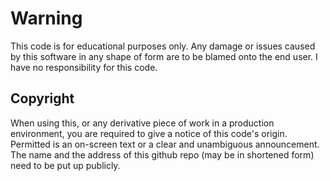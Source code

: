 # Warning
This code is for educational purposes only. Any damage or issues caused by this software in any shape of form are to be blamed onto the end user. I have no responsibility for this code.

## Copyright
When using this, or any derivative piece of work in a production environment, you are required to give a notice of this code's origin. Permitted is an on-screen text or a clear and unambiguous announcement. The name and the address of this github repo (may be in shortened form) need to be put up publicly.